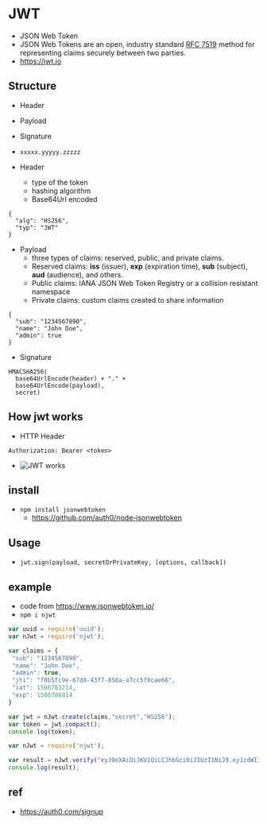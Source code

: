 # JWT
* JSON Web Token
* JSON Web Tokens are an open, industry standard [RFC 7519](https://tools.ietf.org/html/rfc7519) method for representing claims securely between two parties.
* https://jwt.io

## Structure
* Header
* Payload
* Signature
* `xxxxx.yyyyy.zzzzz`

* Header
  * type of the token
  * hashing algorithm
  * Base64Url encoded

```
{
  "alg": "HS256",
  "typ": "JWT"
}
```

* Payload
  * three types of claims: reserved, public, and private claims.
  * Reserved claims:  **iss** (issuer), **exp** (expiration time), **sub** (subject), **aud** (audience), and others.
  * Public claims: IANA JSON Web Token Registry or a collision resistant namespace
  * Private claims: custom claims created to share information

```
{
  "sub": "1234567890",
  "name": "John Doe",
  "admin": true
}
```

* Signature

```
HMACSHA256(
  base64UrlEncode(header) + "." +
  base64UrlEncode(payload),
  secret)
```

## How jwt works
* HTTP Header

```
Authorization: Bearer <token>
```
* <img src="https://cdn.auth0.com/content/jwt/jwt-diagram.png" alt="JWT works" class="img"/>


## install
* `npm install jsonwebtoken`
  * https://github.com/auth0/node-jsonwebtoken

## Usage
* `jwt.sign(payload, secretOrPrivateKey, [options, callback])`

## example

* code from https://www.jsonwebtoken.io/
* `npm i njwt`

```js
var uuid = require('uuid');
var nJwt = require('njwt');

var claims = {
 "sub": "1234567890",
 "name": "John Doe",
 "admin": true,
 "jti": "f0b5fc9e-67d8-43f7-858a-a7cc5f0cae66",
 "iat": 1566783214,
 "exp": 1566786814
}

var jwt = nJwt.create(claims,"secret","HS256");
var token = jwt.compact();
console.log(token);
```

```js
var nJwt = require('njwt');

var result = nJwt.verify("eyJ0eXAiOiJKV1QiLCJhbGciOiJIUzI1NiJ9.eyJzdWIiOiIxMjM0NTY3ODkwIiwibmFtZSI6IkpvaG4gRG9lIiwiYWRtaW4iOnRydWUsImp0aSI6ImYwYjVmYzllLTY3ZDgtNDNmNy04NThhLWE3Y2M1ZjBjYWU2NiIsImlhdCI6MTU2Njc4MzIxNCwiZXhwIjoxNTY2Nzg2ODE0fQ.CZSC2L3vB0dGlH_3EUTt_98iR70gMsDalOF-uuNvmPk","secret", 'HS256');
console.log(result);
```

## ref
* https://auth0.com/signup
